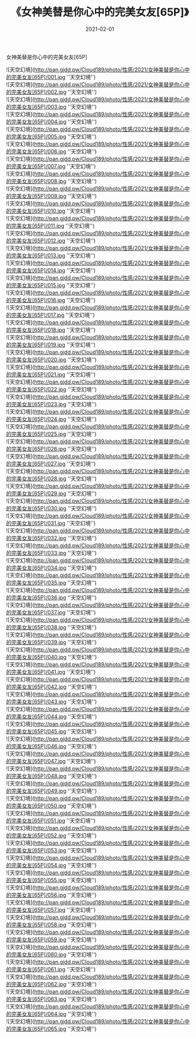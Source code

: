 ﻿---
layout: post
title:  《女神美替是你心中的完美女友[65P]》
date:   2021-02-01
img: http://pan.gjdd.pw/Cloud189/photo/性感/2021/女神美替是你心中的完美女友[65P]/000.jpg
categories: [美女, 性感, 泳衣]
---

女神美替是你心中的完美女友[65P]



![天空幻境](http://pan.gjdd.pw/Cloud189/photo/性感/2021/女神美替是你心中的完美女友[65P]/001.jpg ''天空幻境'') <br>
![天空幻境](http://pan.gjdd.pw/Cloud189/photo/性感/2021/女神美替是你心中的完美女友[65P]/002.jpg ''天空幻境'') <br>
![天空幻境](http://pan.gjdd.pw/Cloud189/photo/性感/2021/女神美替是你心中的完美女友[65P]/003.jpg ''天空幻境'') <br>
![天空幻境](http://pan.gjdd.pw/Cloud189/photo/性感/2021/女神美替是你心中的完美女友[65P]/004.jpg ''天空幻境'') <br>
![天空幻境](http://pan.gjdd.pw/Cloud189/photo/性感/2021/女神美替是你心中的完美女友[65P]/005.jpg ''天空幻境'') <br>
![天空幻境](http://pan.gjdd.pw/Cloud189/photo/性感/2021/女神美替是你心中的完美女友[65P]/006.jpg ''天空幻境'') <br>
![天空幻境](http://pan.gjdd.pw/Cloud189/photo/性感/2021/女神美替是你心中的完美女友[65P]/007.jpg ''天空幻境'') <br>
![天空幻境](http://pan.gjdd.pw/Cloud189/photo/性感/2021/女神美替是你心中的完美女友[65P]/008.jpg ''天空幻境'') <br>
![天空幻境](http://pan.gjdd.pw/Cloud189/photo/性感/2021/女神美替是你心中的完美女友[65P]/009.jpg ''天空幻境'') <br>
![天空幻境](http://pan.gjdd.pw/Cloud189/photo/性感/2021/女神美替是你心中的完美女友[65P]/010.jpg ''天空幻境'') <br>
![天空幻境](http://pan.gjdd.pw/Cloud189/photo/性感/2021/女神美替是你心中的完美女友[65P]/011.jpg ''天空幻境'') <br>
![天空幻境](http://pan.gjdd.pw/Cloud189/photo/性感/2021/女神美替是你心中的完美女友[65P]/012.jpg ''天空幻境'') <br>
![天空幻境](http://pan.gjdd.pw/Cloud189/photo/性感/2021/女神美替是你心中的完美女友[65P]/013.jpg ''天空幻境'') <br>
![天空幻境](http://pan.gjdd.pw/Cloud189/photo/性感/2021/女神美替是你心中的完美女友[65P]/014.jpg ''天空幻境'') <br>
![天空幻境](http://pan.gjdd.pw/Cloud189/photo/性感/2021/女神美替是你心中的完美女友[65P]/015.jpg ''天空幻境'') <br>
![天空幻境](http://pan.gjdd.pw/Cloud189/photo/性感/2021/女神美替是你心中的完美女友[65P]/016.jpg ''天空幻境'') <br>
![天空幻境](http://pan.gjdd.pw/Cloud189/photo/性感/2021/女神美替是你心中的完美女友[65P]/017.jpg ''天空幻境'') <br>
![天空幻境](http://pan.gjdd.pw/Cloud189/photo/性感/2021/女神美替是你心中的完美女友[65P]/018.jpg ''天空幻境'') <br>
![天空幻境](http://pan.gjdd.pw/Cloud189/photo/性感/2021/女神美替是你心中的完美女友[65P]/019.jpg ''天空幻境'') <br>
![天空幻境](http://pan.gjdd.pw/Cloud189/photo/性感/2021/女神美替是你心中的完美女友[65P]/020.jpg ''天空幻境'') <br>
![天空幻境](http://pan.gjdd.pw/Cloud189/photo/性感/2021/女神美替是你心中的完美女友[65P]/021.jpg ''天空幻境'') <br>
![天空幻境](http://pan.gjdd.pw/Cloud189/photo/性感/2021/女神美替是你心中的完美女友[65P]/022.jpg ''天空幻境'') <br>
![天空幻境](http://pan.gjdd.pw/Cloud189/photo/性感/2021/女神美替是你心中的完美女友[65P]/023.jpg ''天空幻境'') <br>
![天空幻境](http://pan.gjdd.pw/Cloud189/photo/性感/2021/女神美替是你心中的完美女友[65P]/024.jpg ''天空幻境'') <br>
![天空幻境](http://pan.gjdd.pw/Cloud189/photo/性感/2021/女神美替是你心中的完美女友[65P]/025.jpg ''天空幻境'') <br>
![天空幻境](http://pan.gjdd.pw/Cloud189/photo/性感/2021/女神美替是你心中的完美女友[65P]/026.jpg ''天空幻境'') <br>
![天空幻境](http://pan.gjdd.pw/Cloud189/photo/性感/2021/女神美替是你心中的完美女友[65P]/027.jpg ''天空幻境'') <br>
![天空幻境](http://pan.gjdd.pw/Cloud189/photo/性感/2021/女神美替是你心中的完美女友[65P]/028.jpg ''天空幻境'') <br>
![天空幻境](http://pan.gjdd.pw/Cloud189/photo/性感/2021/女神美替是你心中的完美女友[65P]/029.jpg ''天空幻境'') <br>
![天空幻境](http://pan.gjdd.pw/Cloud189/photo/性感/2021/女神美替是你心中的完美女友[65P]/030.jpg ''天空幻境'') <br>
![天空幻境](http://pan.gjdd.pw/Cloud189/photo/性感/2021/女神美替是你心中的完美女友[65P]/031.jpg ''天空幻境'') <br>
![天空幻境](http://pan.gjdd.pw/Cloud189/photo/性感/2021/女神美替是你心中的完美女友[65P]/032.jpg ''天空幻境'') <br>
![天空幻境](http://pan.gjdd.pw/Cloud189/photo/性感/2021/女神美替是你心中的完美女友[65P]/033.jpg ''天空幻境'') <br>
![天空幻境](http://pan.gjdd.pw/Cloud189/photo/性感/2021/女神美替是你心中的完美女友[65P]/034.jpg ''天空幻境'') <br>
![天空幻境](http://pan.gjdd.pw/Cloud189/photo/性感/2021/女神美替是你心中的完美女友[65P]/035.jpg ''天空幻境'') <br>
![天空幻境](http://pan.gjdd.pw/Cloud189/photo/性感/2021/女神美替是你心中的完美女友[65P]/036.jpg ''天空幻境'') <br>
![天空幻境](http://pan.gjdd.pw/Cloud189/photo/性感/2021/女神美替是你心中的完美女友[65P]/037.jpg ''天空幻境'') <br>
![天空幻境](http://pan.gjdd.pw/Cloud189/photo/性感/2021/女神美替是你心中的完美女友[65P]/038.jpg ''天空幻境'') <br>
![天空幻境](http://pan.gjdd.pw/Cloud189/photo/性感/2021/女神美替是你心中的完美女友[65P]/039.jpg ''天空幻境'') <br>
![天空幻境](http://pan.gjdd.pw/Cloud189/photo/性感/2021/女神美替是你心中的完美女友[65P]/040.jpg ''天空幻境'') <br>
![天空幻境](http://pan.gjdd.pw/Cloud189/photo/性感/2021/女神美替是你心中的完美女友[65P]/041.jpg ''天空幻境'') <br>
![天空幻境](http://pan.gjdd.pw/Cloud189/photo/性感/2021/女神美替是你心中的完美女友[65P]/042.jpg ''天空幻境'') <br>
![天空幻境](http://pan.gjdd.pw/Cloud189/photo/性感/2021/女神美替是你心中的完美女友[65P]/043.jpg ''天空幻境'') <br>
![天空幻境](http://pan.gjdd.pw/Cloud189/photo/性感/2021/女神美替是你心中的完美女友[65P]/044.jpg ''天空幻境'') <br>
![天空幻境](http://pan.gjdd.pw/Cloud189/photo/性感/2021/女神美替是你心中的完美女友[65P]/045.jpg ''天空幻境'') <br>
![天空幻境](http://pan.gjdd.pw/Cloud189/photo/性感/2021/女神美替是你心中的完美女友[65P]/046.jpg ''天空幻境'') <br>
![天空幻境](http://pan.gjdd.pw/Cloud189/photo/性感/2021/女神美替是你心中的完美女友[65P]/047.jpg ''天空幻境'') <br>
![天空幻境](http://pan.gjdd.pw/Cloud189/photo/性感/2021/女神美替是你心中的完美女友[65P]/048.jpg ''天空幻境'') <br>
![天空幻境](http://pan.gjdd.pw/Cloud189/photo/性感/2021/女神美替是你心中的完美女友[65P]/049.jpg ''天空幻境'') <br>
![天空幻境](http://pan.gjdd.pw/Cloud189/photo/性感/2021/女神美替是你心中的完美女友[65P]/050.jpg ''天空幻境'') <br>
![天空幻境](http://pan.gjdd.pw/Cloud189/photo/性感/2021/女神美替是你心中的完美女友[65P]/051.jpg ''天空幻境'') <br>
![天空幻境](http://pan.gjdd.pw/Cloud189/photo/性感/2021/女神美替是你心中的完美女友[65P]/052.jpg ''天空幻境'') <br>
![天空幻境](http://pan.gjdd.pw/Cloud189/photo/性感/2021/女神美替是你心中的完美女友[65P]/053.jpg ''天空幻境'') <br>
![天空幻境](http://pan.gjdd.pw/Cloud189/photo/性感/2021/女神美替是你心中的完美女友[65P]/054.jpg ''天空幻境'') <br>
![天空幻境](http://pan.gjdd.pw/Cloud189/photo/性感/2021/女神美替是你心中的完美女友[65P]/055.jpg ''天空幻境'') <br>
![天空幻境](http://pan.gjdd.pw/Cloud189/photo/性感/2021/女神美替是你心中的完美女友[65P]/056.jpg ''天空幻境'') <br>
![天空幻境](http://pan.gjdd.pw/Cloud189/photo/性感/2021/女神美替是你心中的完美女友[65P]/057.jpg ''天空幻境'') <br>
![天空幻境](http://pan.gjdd.pw/Cloud189/photo/性感/2021/女神美替是你心中的完美女友[65P]/058.jpg ''天空幻境'') <br>
![天空幻境](http://pan.gjdd.pw/Cloud189/photo/性感/2021/女神美替是你心中的完美女友[65P]/059.jpg ''天空幻境'') <br>
![天空幻境](http://pan.gjdd.pw/Cloud189/photo/性感/2021/女神美替是你心中的完美女友[65P]/060.jpg ''天空幻境'') <br>
![天空幻境](http://pan.gjdd.pw/Cloud189/photo/性感/2021/女神美替是你心中的完美女友[65P]/061.jpg ''天空幻境'') <br>
![天空幻境](http://pan.gjdd.pw/Cloud189/photo/性感/2021/女神美替是你心中的完美女友[65P]/062.jpg ''天空幻境'') <br>
![天空幻境](http://pan.gjdd.pw/Cloud189/photo/性感/2021/女神美替是你心中的完美女友[65P]/063.jpg ''天空幻境'') <br>
![天空幻境](http://pan.gjdd.pw/Cloud189/photo/性感/2021/女神美替是你心中的完美女友[65P]/064.jpg ''天空幻境'') <br>
![天空幻境](http://pan.gjdd.pw/Cloud189/photo/性感/2021/女神美替是你心中的完美女友[65P]/065.jpg ''天空幻境'') <br>